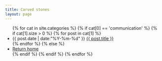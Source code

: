 ```yaml
---
title: Carved stones
layout: page
---
```


<ul class="listing">
{% for cat in site.categories %}
{% if cat[0] == 'communication' %}
{% if cat[1].size > 0 %}
{% for post in cat[1] %}
  <li class="listing-item">
  <time datetime="{{ post.date | date:"%Y-%m-%d" }}">{{ post.date | date:"%Y-%m-%d" }}</time>
  <a href="{{ site.baseurl }}{{ post.url }}" title="{{ post.title }}">{{ post.title }}</a>
  </li>
{% endfor %}
{% else %}
  <li class="listing-item">
  <a href="{{ site.baseurl }}" title="Too lazy to have a post">Return home</a>
  </li>
{% endif %}
{% endif %}
{% endfor %}
</ul>


